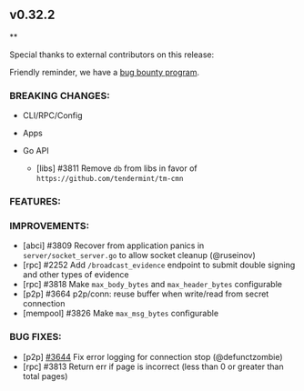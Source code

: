 ## v0.32.2

\*\*

Special thanks to external contributors on this release:

Friendly reminder, we have a [bug bounty
program](https://hackerone.com/tendermint).

### BREAKING CHANGES:

- CLI/RPC/Config

- Apps

- Go API
  - [libs] \#3811 Remove `db` from libs in favor of `https://github.com/tendermint/tm-cmn`

### FEATURES:

### IMPROVEMENTS:

- [abci] \#3809 Recover from application panics in `server/socket_server.go` to allow socket cleanup (@ruseinov)
- [rpc] \#2252 Add `/broadcast_evidence` endpoint to submit double signing and other types of evidence
- [rpc] \#3818 Make `max_body_bytes` and `max_header_bytes` configurable
- [p2p] \#3664 p2p/conn: reuse buffer when write/read from secret connection
- [mempool] \#3826 Make `max_msg_bytes` configurable

### BUG FIXES:

- [p2p] [\#3644](https://github.com/tendermint/tendermint/pull/3644) Fix error logging for connection stop (@defunctzombie)
- [rpc] \#3813 Return err if page is incorrect (less than 0 or greater than total pages)
